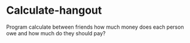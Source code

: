 # Calculate-hangout
Program calculate between friends how much money does each person owe and how much do they should pay? 
